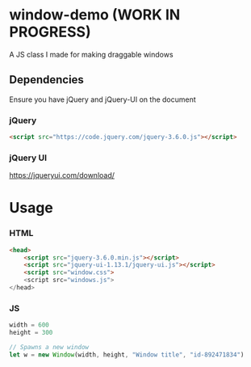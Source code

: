 # window-demo (WORK IN PROGRESS)
A JS class I made for making draggable windows

## Dependencies
Ensure you have jQuery and jQuery-UI on the document

### jQuery
```html
<script src="https://code.jquery.com/jquery-3.6.0.js"></script>
```

### jQuery UI
https://jqueryui.com/download/

### 

# Usage

### HTML
```html
<head>
    <script src="jquery-3.6.0.min.js"></script>
    <script src="jquery-ui-1.13.1/jquery-ui.js"></script>
    <script src="window.css">
    <script src="windows.js">
</head>
```

### JS
```js
width = 600
height = 300

// Spawns a new window
let w = new Window(width, height, "Window title", "id-892471834")
```
